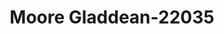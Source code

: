 ---
f_zip-code: 76065
f_state-code: TX
title: Moore Gladdean-22035
f_phone: 972-723-8051
f_city-only: Midlothian
f_address: 603 S 2nd Street Midlothian
f_location-unique-id: '22035'
slug: moore-gladdean-22035
updated-on: '2024-05-30T13:46:58.046Z'
created-on: '2024-05-30T13:36:59.803Z'
published-on: '2024-05-30T13:54:32.469Z'
f_city-state: cms/city/midlothian-tx.md
f_company: cms/company/moore-gladdean.md
f_state: cms/state/texas.md
layout: '[payday-loan].html'
tags: payday-loan
---